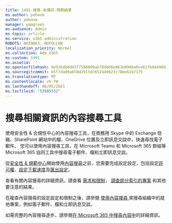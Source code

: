 ```yaml
---
title: 1491-搜尋-未傳回-預期結果
ms.author: pebaum
author: pebaum
manager: pamgreen
ms.audience: Admin
ms.topic: article
ms.service: o365-administration
ROBOTS: NOINDEX, NOFOLLOW
localization_priority: Normal
ms.collection: Adm_O365
ms.custom: 1491
ms.assetid: ''
ms.openlocfilehash: 8e926db0d43f7586809ab78db66e861b8908a0ce61fb84498d1993bcc301d5f4
ms.sourcegitcommit: b5f7da89a650d2915dc652449623c78be6247175
ms.translationtype: MT
ms.contentlocale: zh-TW
ms.lasthandoff: 08/05/2021
ms.locfileid: "53985532"
---
```

# <a name="content-search-tool-to-find-relevant-info"></a>搜尋相關資訊的內容搜尋工具

使用安全性 & 合規性中心的內容搜尋工具，在商務用 Skype 中的 Exchange 信箱、SharePoint 網站中的檔、OneDrive 位置及立即訊息交談中，快速尋找電子郵件。 您可以使用內容搜尋工具，在 Microsoft Teams 和 Microsoft 365 群組等 Microsoft 365 協同工具中搜尋電子郵件、檔和立即訊息交談。


從[安全性 & 規範中心](https://sip.protection.office.com/homepage)開始使用[內容搜尋](https://sip.protection.office.com/contentsearchbeta?ContentOnly=1)之前，您需要完成設定設定，包括設定[許可權](https://docs.microsoft.com/microsoft-365/compliance/permissions-filtering-for-content-search)、[設定下載速度](https://docs.microsoft.com/microsoft-365/compliance/increase-download-speeds-when-exporting-ediscovery-results)及[匯出設定](https://docs.microsoft.com/microsoft-365/compliance/disable-reports-when-you-export-content-search-results)。

查看有關內容搜尋的詳細資訊，請查看 [需求和限制](https://docs.microsoft.com/microsoft-365/compliance/limits-for-content-search)， [調查部分索引的專案](https://docs.microsoft.com/microsoft-365/compliance/investigating-partially-indexed-items-in-ediscovery) 和其他要注意的結果。

在複查內容搜尋的設定設定和限制之後，請參閱 [使用內容搜尋 </a> 來搜尋組織中的就地專案，例如電子郵件、檔和立即訊息交談](https://docs.microsoft.com/microsoft-365/compliance/content-search)。

如需完整的內容搜尋逐步，請參閱[在 Microsoft 365 中搜尋內容中](https://docs.microsoft.com/microsoft-365/compliance/search-for-content)的詳細資訊。
